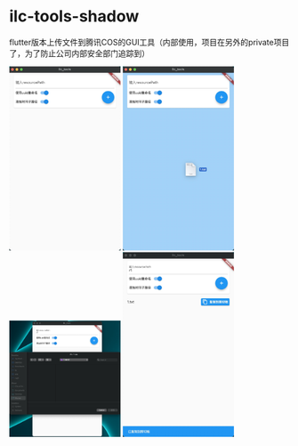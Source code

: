 # ilc-tools-shadow
flutter版本上传文件到腾讯COS的GUI工具（内部使用，项目在另外的private项目了，为了防止公司内部安全部门追踪到）

<img width="200px" src="20220228114923.jpg" />
<img width="200px" src="20220228114948.jpg" />
<img width="200px" src="20220228115055.jpg" />
<img width="200px" src="20220228115112.jpg" />
